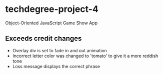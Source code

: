 # techdegree-project-4

Object-Oriented JavaScript Game Show App

## Exceeds credit changes 

- Overlay div is set to fade in and out animation
- Incorrect letter color was changed to 'tomato' to give it a more reddish tone
- Loss message displays the correct phrase
